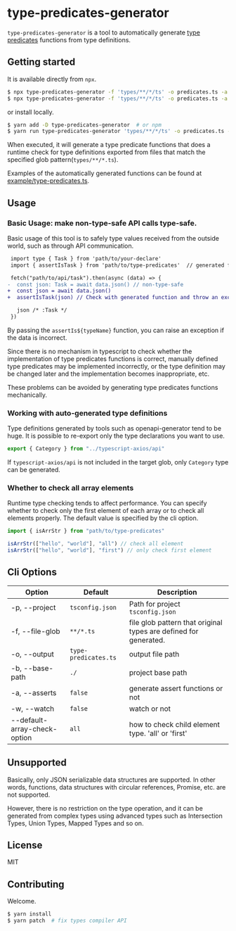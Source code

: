 # type-predicates-generator

`type-predicates-generator` is a tool to automatically generate [type predicates](https://www.typescriptlang.org/docs/handbook/2/narrowing.html#using-type-predicates) functions from type definitions.

## Getting started

It is available directly from `npx`.

```bash
$ npx type-predicates-generator -f 'types/**/*/ts' -o predicates.ts -a
$ npx type-predicates-generator -f 'types/**/*/ts' -o predicates.ts -a -w # watch mode
```

or install locally.

```bash
$ yarn add -D type-predicates-generator  # or npm
$ yarn run type-predicates-generator 'types/**/*/ts' -o predicates.ts -a
```

When executed, it will generate a type predicate functions that does a runtime check for type definitions exported from files that match the specified glob pattern(`types/**/*.ts`).

Examples of the automatically generated functions can be found at [example/type-predicates.ts](https://github.com/d-kimuson/type-predicates-generator/blob/main/example/type-predicates.ts).

## Usage

### Basic Usage: make non-type-safe API calls type-safe.

Basic usage of this tool is to safely type values received from the outside world, such as through API communication.

```diff
 import type { Task } from 'path/to/your-declare'
 import { assertIsTask } from 'path/to/type-predicates'  // generated function

 fetch("path/to/api/task").then(async (data) => {
-  const json: Task = await data.json() // non-type-safe
+  const json = await data.json()
+  assertIsTask(json) // Check with generated function and throw an exception if the data is not valid

   json /* :Task */
 })
```

By passing the `assertIs${typeName}` function, you can raise an exception if the data is incorrect.

Since there is no mechanism in typescript to check whether the implementation of type predicates functions is correct, manually defined type predicates may be implemented incorrectly, or the type definition may be changed later and the implementation becomes inappropriate, etc.

These problems can be avoided by generating type predicates functions mechanically.

### Working with auto-generated type definitions

Type definitions generated by tools such as openapi-generator tend to be huge. It is possible to re-export only the type declarations you want to use.

```ts
export { Category } from "../typescript-axios/api"
```

If `typescript-axios/api` is not included in the target glob, only `Category` type can be generated.

### Whether to check all array elements

Runtime type checking tends to affect performance.
You can specify whether to check only the first element of each array or to check all elements properly. The default value is specified by the cli option.

```ts
import { isArrStr } from "path/to/type-predicates"

isArrStr(["hello", "world"], "all") // check all element
isArrStr(["hello", "world"], "first") // only check first element
```

## Cli Options

| Option                       | Default              | Description                                                      |
| ---------------------------- | -------------------- | ---------------------------------------------------------------- |
| -p, --project                | `tsconfig.json`      | Path for project `tsconfig.json`                                 |
| -f, --file-glob              | `**/*.ts`            | file glob pattern that original types are defined for generated. |
| -o, --output                 | `type-predicates.ts` | output file path                                                 |
| -b, --base-path              | `./`                 | project base path                                                |
| -a, --asserts                | `false`              | generate assert functions or not                                 |
| -w, --watch                  | `false`              | watch or not                                                     |
| --default-array-check-option | `all`                | how to check child element type. 'all' or 'first'                |

## Unsupported

Basically, only JSON serializable data structures are supported. In other words, functions, data structures with circular references, Promise, etc. are not supported.

However, there is no restriction on the type operation, and it can be generated from complex types using advanced types such as Intersection Types, Union Types, Mapped Types and so on.

## License

MIT

## Contributing

Welcome.

```bash
$ yarn install
$ yarn patch  # fix types compiler API
```
